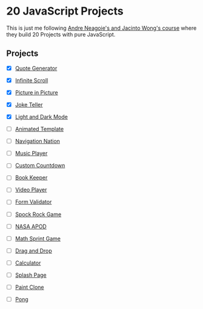 # 20 JavaScript Projects

This is just me following [Andre Neagoie's and Jacinto Wong's course](https://www.udemy.com/course/javascript-web-projects-to-build-your-portfolio-resume/) where they build 20 Projects with pure JavaScript.

## Projects 
- [x] [Quote Generator](https://yarocruz.github.io/20-js-projects/quote-generator/)
- [x] [Infinite Scroll](https://yarocruz.github.io/20-js-projects/infinity-scroll/)
- [x] [Picture in Picture](https://yarocruz.github.io/20-js-projects/picture-in-picture/)
- [x] [Joke Teller](https://yarocruz.github.io/20-js-projects/joke-teller/)
- [x] [Light and Dark Mode](https://yarocruz.github.io/20-js-projects/light-dark-mode)
- [ ] [Animated Template](#)
- [ ] [Navigation Nation](#)
- [ ] [Music Player](#)
- [ ] [Custom Countdown](#)
- [ ] [Book Keeper](#)
- [ ] [Video Player](#)
- [ ] [Form Validator](#)
- [ ] [Spock Rock Game](#)
- [ ] [NASA APOD](#)
- [ ] [Math Sprint Game](#)
- [ ] [Drag and Drop](#)
- [ ] [Calculator](#)
- [ ] [Splash Page](#)
- [ ] [Paint Clone](#)
- [ ] [Pong](#)

